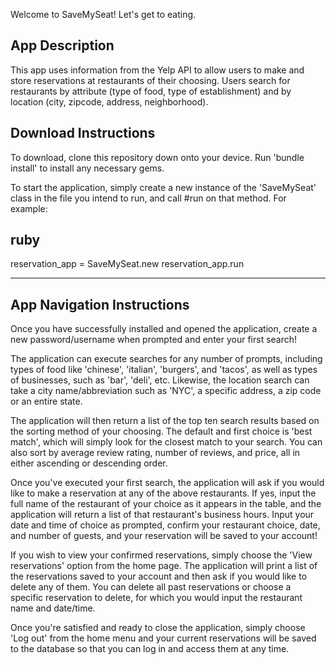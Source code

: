 Welcome to SaveMySeat! Let's get to eating.

## App Description

This app uses information from the Yelp API to allow users to make and store reservations at restaurants of their choosing. Users search for restaurants by attribute (type of food, type of establishment) and by location (city, zipcode, address, neighborhood). 

## Download Instructions

To download, clone this repository down onto your device. Run 'bundle install' to install any
necessary gems.

To start the application, simply create a new instance of the 'SaveMySeat' class in the file you intend to run, and call #run on that method. For example:

ruby
----------

reservation_app = SaveMySeat.new
reservation_app.run

-----------

## App Navigation Instructions

Once you have successfully installed and opened the application, create a new password/username when prompted and enter your first search!

The application can execute searches for any number of prompts, including types of food like 'chinese', 'italian', 'burgers', and 'tacos', as well as types of businesses, such as 'bar', 'deli',
etc. Likewise, the location search can take a city name/abbreviation such as 'NYC', a specific address, a zip code or an entire state. 

The application will then return a list of the top ten search results based on the sorting method of your choosing. The default and first choice is 'best match', which will simply look for the closest match to your search. You can also sort by average review rating, number of reviews, and price, all in either ascending or descending order.

Once you've executed your first search, the application will ask if you would like to make a reservation at any of the above restaurants. If yes, input the full name of the restaurant of your choice as it appears in the table, and the application will return a list of that restaurant's business hours. Input your date and time of choice as prompted, confirm your restaurant choice, date, and number of guests, and your reservation will be saved to your account!

If you wish to view your confirmed reservations, simply choose the 'View reservations' option from the home page. The application will print a list of the reservations saved to your account and then ask if you would like to delete any of them. You can delete all past reservations or choose a specific reservation to delete, for which you would input the restaurant name and date/time. 

Once you're satisfied and ready to close the application, simply choose 'Log out' from the home menu and your current reservations will be saved to the database so that you can log in and access them at any time.

